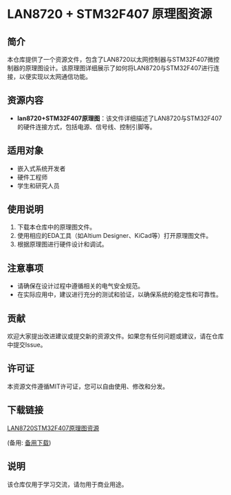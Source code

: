 # LAN8720 + STM32F407 原理图资源

## 简介
本仓库提供了一个资源文件，包含了LAN8720以太网控制器与STM32F407微控制器的原理图设计。该原理图详细展示了如何将LAN8720与STM32F407进行连接，以便实现以太网通信功能。

## 资源内容
- **lan8720+STM32F407原理图**：该文件详细描述了LAN8720与STM32F407的硬件连接方式，包括电源、信号线、控制引脚等。

## 适用对象
- 嵌入式系统开发者
- 硬件工程师
- 学生和研究人员

## 使用说明
1. 下载本仓库中的原理图文件。
2. 使用相应的EDA工具（如Altium Designer、KiCad等）打开原理图文件。
3. 根据原理图进行硬件设计和调试。

## 注意事项
- 请确保在设计过程中遵循相关的电气安全规范。
- 在实际应用中，建议进行充分的测试和验证，以确保系统的稳定性和可靠性。

## 贡献
欢迎大家提出改进建议或提交新的资源文件。如果您有任何问题或建议，请在仓库中提交Issue。

## 许可证
本资源文件遵循MIT许可证，您可以自由使用、修改和分发。

## 下载链接
[LAN8720STM32F407原理图资源](https://pan.quark.cn/s/7bbbfd648803) 

(备用: [备用下载](https://pan.baidu.com/s/14NJpwOuFECGkvf_EoRnCQg?pwd=1234))

## 说明

该仓库仅用于学习交流，请勿用于商业用途。
